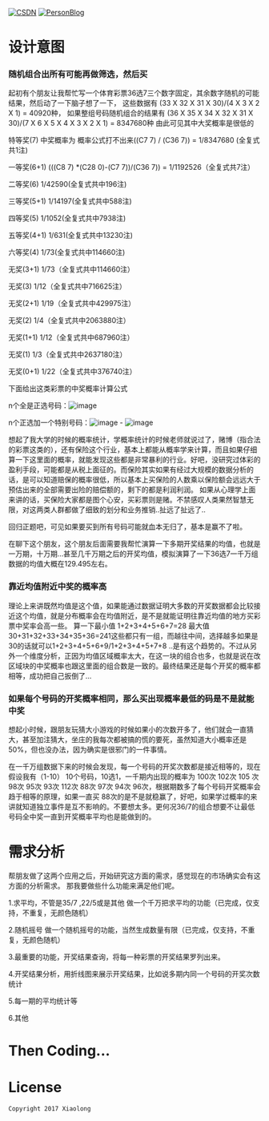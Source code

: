 [![CSDN](https://img.shields.io/badge/CSDN-@xiaolongonly-blue.svg?style=flat)](http://blog.csdn.net/guoxiaolongonly)
[![PersonBlog](https://img.shields.io/badge/PersonBlog-@xiaolongonly-blue.svg?style=flat)](http://xiaolongonly.cn/)


# 设计意图

### 随机组合出所有可能再做筛选，然后买

起初有个朋友让我帮忙写一个体育彩票36选7三个数字固定，其余数字随机的可能结果，然后动了一下脑子想了一下，
这些数据有
(33 X 32 X 31 X 30)/(4 X 3 X 2 X 1) = 40920种，
如果整组号码随机组合的结果有
(36 X 35 X 34 X 32 X 31 X 30)/(7 X 6 X 5 X 4 X 3 X 2 X 1) = 8347680种 
由此可见其中大奖概率是很低的


特等奖(7)  中奖概率为 概率公式打不出来((C7 7) / (C36 7)) = 1/8347680 (全复式共1注)

一等奖(6+1)  (((C8 7) *(C28 0)-(C7 7))/(C36 7)) = 1/1192526（全复式共7注）

二等奖(6)   1/42590(全复式共中196注)

三等奖(5+1) 1/14197(全复式共中588注)

四等奖(5)   1/1052(全复式共中7938注)

五等奖(4+1) 1/631(全复式共中13230注)

六等奖(4)   1/73(全复式共中114660注)

无奖(3+1)   1/73（全复式共中114660注）

无奖(3)     1/12（全复式共中716625注）

无奖(2+1)   1/19（全复式共中429975注）

无奖(2)     1/4（全复式共中2063880注）

无奖(1+1)   1/12（全复式共中687960注）

无奖(1)     1/3（全复式共中2637180注）

无奖(0+1)   1/22（全复式共中376740注）

下面给出这类彩票的中奖概率计算公式

n个全是正选号码：![image](https://github.com/xiaolongonly/Ticket-Analysis/blob/master/7.png)

n个正选加一个特别号码：![image](https://github.com/xiaolongonly/Ticket-Analysis/blob/master/6%2B1.png) - ![image](https://github.com/xiaolongonly/Ticket-Analysis/blob/master/7.png)

想起了我大学的时候的概率统计，学概率统计的时候老师就说过了，赌博（指合法的彩票这类的），还有保险这个行业，基本上都能从概率学来计算，而且如果仔细算一下这里面的概率，就能发现这些都是非常暴利的行业。好吧，没研究过体彩的盈利手段，可能都是从税上面征的。而保险其实如果有经过大规模的数据分析的话，是可以知道赔保的概率很低，所以基本上买保险的人数乘以保险额会远远大于预估出来的全部需要出险的赔偿额的，剩下的都是利润利润。
如果从心理学上面来讲的话，买保险大家都是图个心安，买彩票则是赌。不禁感叹人类果然智慧无限，对这两类人群都做了细致的划分和业务推销..扯远了扯远了..

回归正题吧，可见如果要买到所有号码可能就血本无归了，基本是赢不了啦。

在聊下这个朋友，这个朋友后面需要我帮忙演算一下多期开奖结果的均值，也就是一万期，十万期...甚至几千万期之后的开奖均值，模拟演算了一下36选7一千万组数据的均值大概在129.495左右。


### 靠近均值附近中奖的概率高

理论上来讲既然均值是这个值，如果能通过数据证明大多数的开奖数据都会比较接近这个均值，就是分布概率会在均值附近，是不是就能证明往靠近均值的地方买彩票中奖率会高一些。
算一下最小值 1+2+3+4+5+6+7=28   最大值 30+31+32+33+34+35+36=241这些都只有一组，而越往中间，选择越多如果是 30的话就可以1+2+3+4+5+6+9/1+2+3+4+5+7+8 ..是有这个趋势的。不过从另外一个维度分析，正因为均值区域概率太大，在这一块的组合也多，也就是说在改区域块的中奖概率也跟这里面的组合数是一致的。最终结果还是每个开奖的概率都相等，成功把自己扳倒了...

### 如果每个号码的开奖概率相同，那么买出现概率最低的码是不是就能中奖

想起小时候，跟朋友玩猜大小游戏的时候如果小的次数开多了，他们就会一直猜大，甚至加注猜大，坐庄的我每次都被搞的慌的要死，虽然知道大小概率还是50%，但也没办法，因为确实是很邪门的一件事情。

在一千万组数据下来的时候会发现，每一个号码的开奖次数都是接近相等的，现在假设我有（1-10） 10个号码，10选1，一千期内出现的概率为  100次 102次 105 次 98次 95次 93次 112次 88次 97次 94次 96次，根据期数多了每个号码开奖概率会趋于相等的原理，如果一直买 88次的是不是就稳赢了，好吧，如果学过概率的来讲就知道独立事件是互不影响的。不要想太多。更何况36/7的组合想要不让最低号码全中奖一直到开奖概率平均也是能做到的。

# 需求分析

帮朋友做了这两个应用之后，开始研究这方面的需求，感觉现在的市场确实会有这方面的分析需求。
那我要做些什么功能来满足他们呢。

1.求平均，不管是35/7 ,22/5或是其他 做一个千万把求平均的功能（已完成，仅支持，不重复，无颜色随机）

2.随机摇号 做一个随机摇号的功能，当然生成数量有限（已完成，仅支持，不重复，无颜色随机）

3.最重要的功能，开奖结果查询，将每一种彩票的开奖结果罗列出来。

4.开奖结果分析，用折线图来展示开奖结果，比如说多期内同一个号码的开奖次数统计

5.每一期的平均统计等

6.其他

# Then Coding...

# License

```
Copyright 2017 Xiaolong 

```
